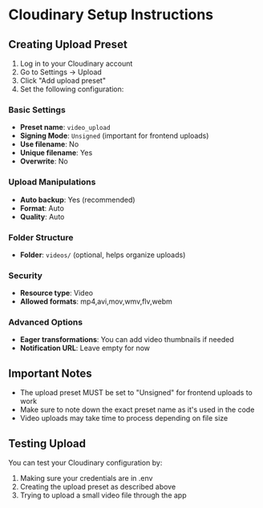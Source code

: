 # Cloudinary Setup Instructions

## Creating Upload Preset

1. Log in to your Cloudinary account
2. Go to Settings → Upload
3. Click "Add upload preset"
4. Set the following configuration:

### Basic Settings
- **Preset name**: `video_upload`
- **Signing Mode**: `Unsigned` (important for frontend uploads)
- **Use filename**: No
- **Unique filename**: Yes
- **Overwrite**: No

### Upload Manipulations
- **Auto backup**: Yes (recommended)
- **Format**: Auto
- **Quality**: Auto

### Folder Structure
- **Folder**: `videos/` (optional, helps organize uploads)

### Security
- **Resource type**: Video
- **Allowed formats**: mp4,avi,mov,wmv,flv,webm

### Advanced Options
- **Eager transformations**: You can add video thumbnails if needed
- **Notification URL**: Leave empty for now

## Important Notes

- The upload preset MUST be set to "Unsigned" for frontend uploads to work
- Make sure to note down the exact preset name as it's used in the code
- Video uploads may take time to process depending on file size

## Testing Upload

You can test your Cloudinary configuration by:
1. Making sure your credentials are in .env
2. Creating the upload preset as described above
3. Trying to upload a small video file through the app
